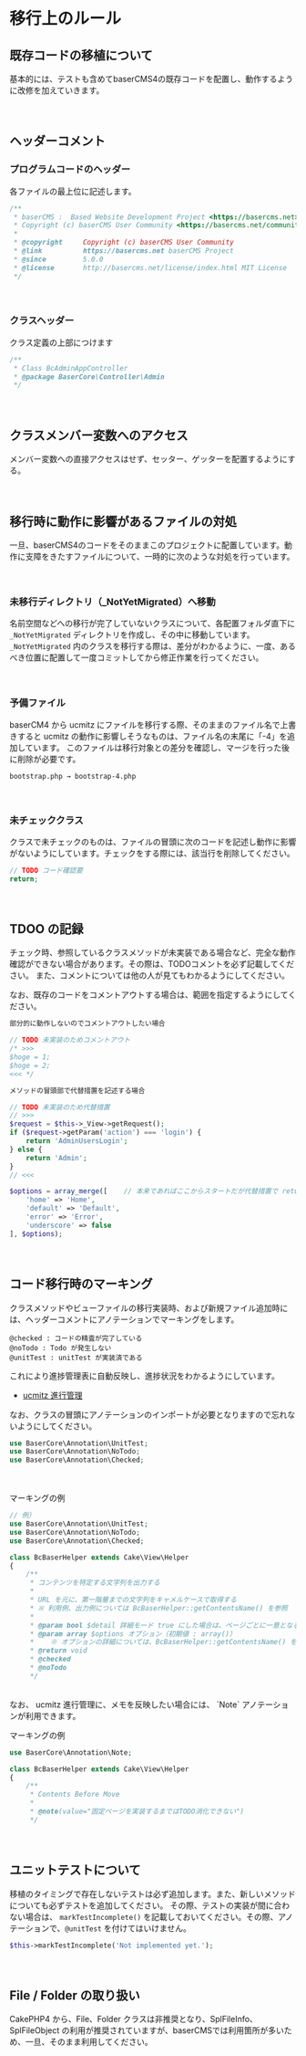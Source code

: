 # 移行上のルール

## 既存コードの移植について

基本的には、テストも含めてbaserCMS4の既存コードを配置し、動作するように改修を加えていきます。

　
## ヘッダーコメント

### プログラムコードのヘッダー

各ファイルの最上位に記述します。
```php
/**
 * baserCMS :  Based Website Development Project <https://basercms.net>
 * Copyright (c) baserCMS User Community <https://basercms.net/community/>
 *
 * @copyright     Copyright (c) baserCMS User Community
 * @link          https://basercms.net baserCMS Project
 * @since         5.0.0
 * @license       http://basercms.net/license/index.html MIT License
 */
```

　
### クラスヘッダー

クラス定義の上部につけます
```php
/**
 * Class BcAdminAppController
 * @package BaserCore\Controller\Admin
 */
```

　
## クラスメンバー変数へのアクセス

メンバー変数への直接アクセスはせず、セッター、ゲッターを配置するようにする。


　
## 移行時に動作に影響があるファイルの対処

一旦、baserCMS4のコードをそのままこのプロジェクトに配置しています。動作に支障をきたすファイルについて、一時的に次のような対処を行っています。

　
### 未移行ディレクトリ（_NotYetMigrated）へ移動

名前空間などへの移行が完了していないクラスについて、各配置フォルダ直下に `_NotYetMigrated` ディレクトリを作成し、その中に移動しています。    
`_NotYetMigrated` 内のクラスを移行する際は、差分がわかるように、一度、あるべき位置に配置して一度コミットしてから修正作業を行ってください。

　
### 予備ファイル

baserCM4 から ucmitz にファイルを移行する際、そのままのファイル名で上書きすると ucmitz の動作に影響しそうなものは、ファイル名の末尾に「-4」を追加しています。
このファイルは移行対象との差分を確認し、マージを行った後に削除が必要です。

```
bootstrap.php → bootstrap-4.php
```

　
### 未チェッククラス

クラスで未チェックのものは、ファイルの冒頭に次のコードを記述し動作に影響がないようにしています。チェックをする際には、該当行を削除してください。

```php
// TODO コード確認要
return;
```

　
## TDOO の記録

チェック時、参照しているクラスメソッドが未実装である場合など、完全な動作確認ができない場合があります。その際は、TODOコメントを必ず記載してください。
また、コメントについては他の人が見てもわかるようにしてください。

なお、既存のコードをコメントアウトする場合は、範囲を指定するようにしてください。

```php
部分的に動作しないのでコメントアウトしたい場合

// TODO 未実装のためコメントアウト
/* >>>
$hoge = 1;
$hoge = 2;
<<< */
```

```php
メソッドの冒頭部で代替措置を記述する場合

// TODO 未実装のため代替措置
// >>>
$request = $this->_View->getRequest();
if ($request->getParam('action') === 'login') {
    return 'AdminUsersLogin';
} else {
    return 'Admin';
}
// <<<

$options = array_merge([    // 本来であればここからスタートだが代替措置で return されているため実行されない
    'home' => 'Home',
    'default' => 'Default',
    'error' => 'Error',
    'underscore' => false
], $options);
```

　
## コード移行時のマーキング

クラスメソッドやビューファイルの移行実装時、および新規ファイル追加時には、ヘッダーコメントにアノテーションでマーキングをします。

```
@checked : コードの精査が完了している
@noTodo : Todo が発生しない
@unitTest : unitTest が実装済である
```

これにより進捗管理表に自動反映し、進捗状況をわかるようにしています。

- [ucmitz 進行管理](https://docs.google.com/spreadsheets/d/1EGxMk-dy8WIg2NmgOKsS_fBXqDB6oJky9M0mB7TADEk/edit#gid=938641024)

なお、クラスの冒頭にアノテーションのインポートが必要となりますので忘れないようにしてください。

```php
use BaserCore\Annotation\UnitTest;
use BaserCore\Annotation\NoTodo;
use BaserCore\Annotation\Checked;
```
　

マーキングの例
```php
// 例）
use BaserCore\Annotation\UnitTest;
use BaserCore\Annotation\NoTodo;
use BaserCore\Annotation\Checked;

class BcBaserHelper extends Cake\View\Helper 
{
    /**
     * コンテンツを特定する文字列を出力する
     *
     * URL を元に、第一階層までの文字列をキャメルケースで取得する
     * ※ 利用例、出力例については BcBaserHelper::getContentsName() を参照
     *
     * @param bool $detail 詳細モード true にした場合は、ページごとに一意となる文字列をキャメルケースで出力する（初期値 : false）
     * @param array $options オプション（初期値 : array()）
     *    ※ オプションの詳細については、BcBaserHelper::getContentsName() を参照
     * @return void
     * @checked
     * @noTodo
     */
```


<br>
なお、 ucmitz 進行管理に、メモを反映したい場合には、 `Note` アノテーションが利用できます。

マーキングの例
```php
use BaserCore\Annotation\Note;

class BcBaserHelper extends Cake\View\Helper 
{
    /**
     * Contents Before Move
     *
     * @note(value="固定ページを実装するまではTODO消化できない")
     */
```

　　　
## ユニットテストについて

移植のタイミングで存在しないテストは必ず追加します。また、新しいメソッドについても必ずテストを追加してください。
その際、テストの実装が間に合わない場合は、 `markTestIncomplete()` を記載しておいてください。その際、アノテーションで、`@unitTest` を付けてはいけません。

```php
$this->markTestIncomplete('Not implemented yet.');
```

　　
## File / Folder の取り扱い

CakePHP4 から、File、Folder クラスは非推奨となり、SplFileInfo、SplFileObject の利用が推奨されていますが、baserCMSでは利用箇所が多いため、一旦、そのまま利用してください。
